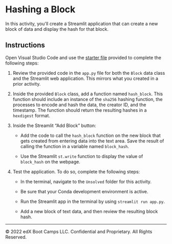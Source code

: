# Hashing a Block

In this activity, you'll create a Streamlit application that can create a new block of data and display the hash for that block.

## Instructions

Open Visual Studio Code and use the [starter file](Unsolved/app.py) provided to complete the following steps:

1. Review the provided code in the `app.py` file for both the `Block` data class and the Streamlit web application. This mirrors what you created in a prior activity.

2. Inside the provided `Block` class, add a function named `hash_block`. This function should include an instance of the `sha256` hashing function, the processes to encode and hash the data, the creator ID, and the timestamp. The function should return the resulting hashes in a `hexdigest` format.

3. Inside the Streamlit “Add Block” button:

    * Add the code to call the `hash_block` function on the new block that gets created from entering data into the text area. Save the result of calling the function in a variable named `block_hash`.

    * Use the Streamlit `st.write` function to display the value of `block_hash` on the webpage.

4. Test the application. To do so, complete the following steps:

    * In the terminal, navigate to the `Unsolved` folder for this activity.

    * Be sure that your Conda development environment is active.

    * Run the Streamlit app in the terminal by using `streamlit run app.py`.

    * Add a new block of text data, and then review the resulting block hash.

---
© 2022 edX Boot Camps LLC. Confidential and Proprietary. All Rights Reserved.
